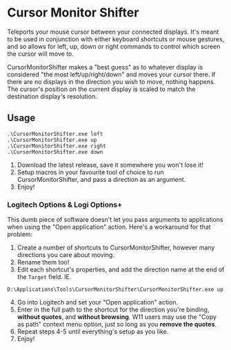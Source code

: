 # Cursor Monitor Shifter

Teleports your mouse cursor between your connected displays. It's meant to be used in conjunction with either keyboard shortcuts or mouse gestures, and so allows for left, up, down or right commands to control which screen the cursor will move to.

CursorMonitorShifter makes a "best guess" as to whatever display is considered "the most left/up/right/down" and moves your cursor there. If there are no displays in the direction you wish to move, nothing happens. The cursor's position on the current display is scaled to match the destination display's resolution.

## Usage

```
.\CursorMonitorShifter.exe left
.\CursorMonitorShifter.exe up
.\CursorMonitorShifter.exe right
.\CursorMonitorShifter.exe down
```

1. Download the latest release, save it somewhere you won't lose it!
2. Setup macros in your favourite tool of choice to run CursorMonitorShifter, and pass a direction as an argument.
3. Enjoy!

### Logitech Options & Logi Options+

This dumb piece of software doesn't let you pass arguments to applications when using the "Open application" action. Here's a workaround for that problem:

1. Create a number of shortcuts to CursorMonitorShifter, however many directions you care about moving.
2. Rename them too!
3. Edit each shortcut's properties, and add the direction name at the end of the `Target` field.
IE.
```
D:\Applications\Tools\CursorMonitorShifter\CursorMonitorShifter.exe up
```
4. Go into Logitech and set your "Open application" action.
5. Enter in the full path to the shortcut for the direction you're binding, **without quotes**, and **without browsing**. W11 users may use the "Copy as path" context menu option, just so long as you **remove the quotes**.
6. Repeat steps 4-5 until everything's setup as you like.
7. Enjoy!
